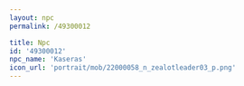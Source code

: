 ```yaml
---
layout: npc
permalink: /49300012

title: Npc
id: '49300012'
npc_name: 'Kaseras'
icon_url: 'portrait/mob/22000058_n_zealotleader03_p.png'
---
```

